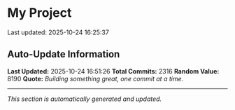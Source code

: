 # My Project


Last updated: 2025-10-24 16:25:37



















































































































































































































































































































































































































































































































































































































































































































































































































































































































































































































































































































































































































































































































































































































































































































































































































































































































































































































































































































































































































































































































































































































































































































































































































































































































































































































































































































































































































## Auto-Update Information

**Last Updated:** 2025-10-24 16:51:26
**Total Commits:** 2316
**Random Value:** 8190
**Quote:** _Building something great, one commit at a time._

---
_This section is automatically generated and updated._
